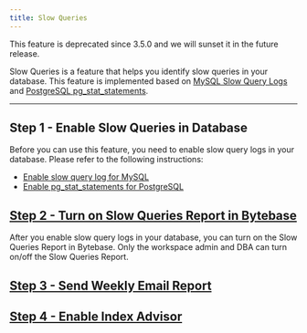 ```yaml
---
title: Slow Queries
---
```


<HintBlock type="warning">

This feature is deprecated since 3.5.0 and we will sunset it in the future release.

</HintBlock>

Slow Queries is a feature that helps you identify slow queries in your database. This feature is implemented based on [MySQL Slow Query Logs](https://dev.mysql.com/doc/refman/5.7/en/slow-query-log.html) and [PostgreSQL pg_stat_statements](https://www.postgresql.org/docs/current/pgstatstatements.html).

---

## Step 1 - Enable Slow Queries in Database

Before you can use this feature, you need to enable slow query logs in your database. Please refer to the following instructions:

- [Enable slow query log for MySQL](/reference/mysql/how-to/how-to-enable-slow-query-log-mysql)
- [Enable pg_stat_statements for PostgreSQL](/reference/postgres/how-to/how-to-enable-pg-stat-statements-postgres)

## [Step 2 - Turn on Slow Queries Report in Bytebase](/docs/slow-query/slow-query-report)

After you enable slow query logs in your database, you can turn on the Slow Queries Report in Bytebase.
Only the workspace admin and DBA can turn on/off the Slow Queries Report.

## [Step 3 - Send Weekly Email Report](/docs/slow-query/email-report)

## [Step 4 - Enable Index Advisor](/docs/slow-query/index-advisor)
